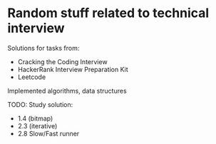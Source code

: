 # Random stuff related to technical interview

Solutions for tasks from:
* Cracking the Coding Interview
* HackerRank Interview Preparation Kit
* Leetcode

Implemented algorithms, data structures


TODO:
Study solution: 
 * 1.4 (bitmap) 
 * 2.3 (iterative)
 * 2.8 Slow/Fast runner